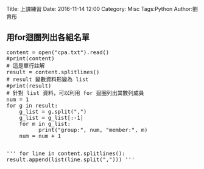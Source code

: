 Title: 上課練習
Date: 2016-11-14 12:00
Category: Misc
Tags:Python
Author:劉育彤
<h2>用for迴圈列出各組名單</h2>
<pre class="brush:py;auto-links:false;toolbar:false" contenteditable="false">content = open("cpa.txt").read()
#print(content)
# 這是單行註解
result = content.splitlines()
# result 變數資料形變為 list
#print(result)
# 針對 list 資料，可以利用 for 迴圈列出其數列成員
num = 1
for g in result:
    g_list = g.split(",")
    g_list = g_list[:-1]
    for m in g_list:
          print("group:", num, "member:", m)
    num = num + 1
    
'''
for line in content.splitlines():
result.append(list(line.split(",")))
'''

</pre>
<p>&nbsp;</p>
